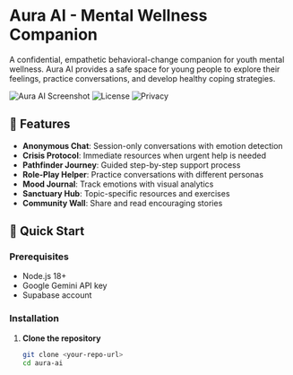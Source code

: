 # Aura AI - Mental Wellness Companion

A confidential, empathetic behavioral-change companion for youth mental wellness. Aura AI provides a safe space for young people to explore their feelings, practice conversations, and develop healthy coping strategies.

![Aura AI Screenshot](https://img.shields.io/badge/Version-1.0.0-blue.svg) ![License](https://img.shields.io/badge/License-MIT-green.svg) ![Privacy](https://img.shields.io/badge/Privacy-First-orange.svg)

## 🌟 Features

- **Anonymous Chat**: Session-only conversations with emotion detection
- **Crisis Protocol**: Immediate resources when urgent help is needed
- **Pathfinder Journey**: Guided step-by-step support process
- **Role-Play Helper**: Practice conversations with different personas
- **Mood Journal**: Track emotions with visual analytics
- **Sanctuary Hub**: Topic-specific resources and exercises
- **Community Wall**: Share and read encouraging stories

## 🚀 Quick Start

### Prerequisites

- Node.js 18+ 
- Google Gemini API key
- Supabase account

### Installation

1. **Clone the repository**
   ```bash
   git clone <your-repo-url>
   cd aura-ai